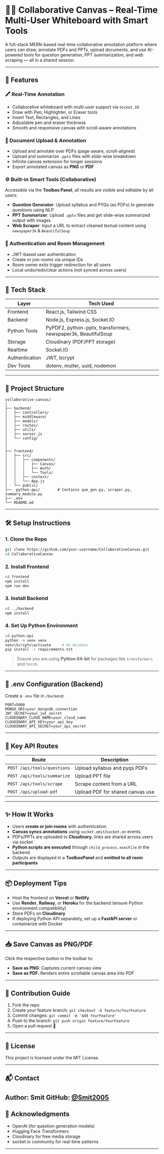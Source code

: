 # 🧑‍🏫 Collaborative Canvas – Real-Time Multi-User Whiteboard with Smart Tools

A full-stack MERN-based real-time collaborative annotation platform where users can draw, annotate PDFs and PPTs, upload documents, and use AI-powered tools for question generation, PPT summarization, and web scraping — all in a shared session.

---

## 🚀 Features

### 🖍️ Real-Time Annotation
- Collaborative whiteboard with multi-user support via `Socket.IO`
- Draw with Pen, Highlighter, or Eraser tools
- Insert Text, Rectangles, and Lines
- Adjustable pen and eraser thickness
- Smooth and responsive canvas with scroll-aware annotations

### 📄 Document Upload & Annotation
- Upload and annotate over PDFs (page-aware, scroll-aligned)
- Upload and summarize `.pptx` files with slide-wise breakdown
- Infinite canvas extension for longer sessions
- Export annotated canvas as **PNG** or **PDF**

### ⚙️ Built-in Smart Tools (Collaborative)
Accessible via the **Toolbox Panel**, all results are visible and editable by all users:
- **Question Generator**: Upload syllabus and PYQs (as PDFs) to generate questions using NLP
- **PPT Summarizer**: Upload `.pptx` files and get slide-wise summarized output with images
- **Web Scraper**: Input a URL to extract cleaned textual content using `newspaper3k` & `BeautifulSoup`

### 🔐 Authentication and Room Management
- JWT-based user authentication
- Create or join rooms via unique IDs
- Room owner exits trigger redirection for all users
- Local undo/redo/clear actions (not synced across users)

---

## 🧱 Tech Stack

| Layer           | Tech Used                           |
|----------------|-------------------------------------|
| Frontend       | React.js, Tailwind CSS              |
| Backend        | Node.js, Express.js, Socket.IO      |
| Python Tools   | PyPDF2, python-pptx, transformers, newspaper3k, BeautifulSoup |
| Storage        | Cloudinary (PDF/PPT storage)        |
| Realtime       | Socket.IO                           |
| Authentication | JWT, bcrypt                         |
| Dev Tools      | dotenv, multer, uuid, nodemon       |

---

## 📁 Project Structure

```
collaborative-canvas/
│
├── backend/
│   ├── controllers/
│   ├── middleware/
│   ├── models/
│   ├── routes/
│   ├── utils/
│   ├── server.js
│   └── config/
│   
│
├── frontend/
│   ├── src/
│   │   ├── components/
│   │   │   ├── Canvas/
│   │   │   ├── Auth/
│   │   │   └── Tools/
│   │   ├── context/
│   │   └── App.js
│   └── public/
├──  python-api/        # Contains que_gen.py, scraper.py, summary_module.py
├── .env
└── README.md
```

---

## 🛠️ Setup Instructions

### 1. Clone the Repo

```bash
git clone https://github.com/your-username/CollaborativeCanvas.git
cd CollaborativeCanvas
```

### 2. Install Frontend

```bash
cd frontend
npm install
npm run dev
```

### 3. Install Backend

```bash
cd ../backend
npm install
```

### 4. Set Up Python Environment

```bash
cd python-api
python -m venv venv
venv\Scripts\activate     # On Windows
pip install -r requirements.txt
```

> Ensure you are using **Python 64-bit** for packages like `transformers` and `torch`.

---

## 🔐 .env Configuration (Backend)

Create a `.env` file in `/backend`:

```
PORT=5000
MONGO_URI=your_mongodb_connection
JWT_SECRET=your_jwt_secret
CLOUDINARY_CLOUD_NAME=your_cloud_name
CLOUDINARY_API_KEY=your_api_key
CLOUDINARY_API_SECRET=your_api_secret
```

---

## 🧪 Key API Routes

| Route                         | Description                       |
|------------------------------|-----------------------------------|
| `POST /api/tools/questions`  | Upload syllabus and pyqs PDFs     |
| `POST /api/tools/summarize`  | Upload PPT file                   |
| `POST /api/tools/scrape`     | Scrape content from a URL         |
| `POST /api/upload-pdf`       | Upload PDF for shared canvas use  |

---

## ✨ How It Works

- Users **create or join rooms** with authentication
- **Canvas syncs annotations** using `socket.emit`/`socket.on` events
- PDFs/PPTs are uploaded to **Cloudinary**, links are shared across users via socket
- **Python scripts are executed** through `child_process.execFile` in the backend
- Outputs are displayed in a **ToolboxPanel** and **emitted to all room participants**

---


## 📦 Deployment Tips

- Host the frontend on **Vercel** or **Netlify**
- Use **Render**, **Railway**, or **Heroku** for the backend (ensure Python environment compatibility)
- Store PDFs on **Cloudinary**
- If deploying Python API separately, set up a **FastAPI server** or containerize with Docker

---

## 📥 Save Canvas as PNG/PDF

Click the respective button in the toolbar to:
- **Save as PNG**: Captures current canvas view
- **Save as PDF**: Renders entire scrollable canvas area into PDF

---

## 🤝 Contribution Guide

1. Fork the repo
2. Create your feature branch: `git checkout -b feature/YourFeature`
3. Commit changes: `git commit -m 'Add YourFeature'`
4. Push to the branch: `git push origin feature/YourFeature`
5. Open a pull request 🎉

---

## 📄 License

This project is licensed under the MIT License.

---

## 📬 Contact

**Author:** Smit
**GitHub:** [@Smit2005](https://github.com/Smit2005)
---

## 🙌 Acknowledgments

- OpenAI (for question generation models)
- Hugging Face Transformers
- Cloudinary for free media storage
- socket.io community for real-time patterns

---
